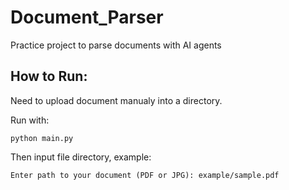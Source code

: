 # Document_Parser
Practice project to parse documents with AI agents

## How to Run:
Need to upload document manualy into a directory.

Run with:

    python main.py

Then input file directory, example:

    Enter path to your document (PDF or JPG): example/sample.pdf